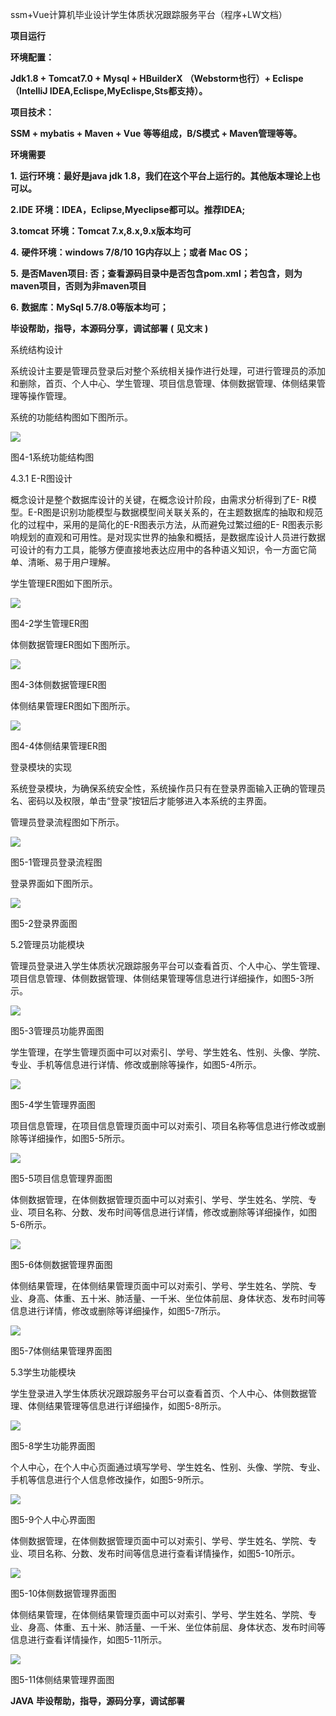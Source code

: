 ssm+Vue计算机毕业设计学生体质状况跟踪服务平台（程序+LW文档）

**项目运行**

**环境配置：**

**Jdk1.8 + Tomcat7.0 + Mysql + HBuilderX** **（Webstorm也行）+ Eclispe（IntelliJ
IDEA,Eclispe,MyEclispe,Sts都支持）。**

**项目技术：**

**SSM + mybatis + Maven + Vue** **等等组成，B/S模式 + Maven管理等等。**

**环境需要**

**1.** **运行环境：最好是java jdk 1.8，我们在这个平台上运行的。其他版本理论上也可以。**

**2.IDE** **环境：IDEA，Eclipse,Myeclipse都可以。推荐IDEA;**

**3.tomcat** **环境：Tomcat 7.x,8.x,9.x版本均可**

**4.** **硬件环境：windows 7/8/10 1G内存以上；或者 Mac OS；**

**5.** **是否Maven项目: 否；查看源码目录中是否包含pom.xml；若包含，则为maven项目，否则为非maven项目**

**6.** **数据库：MySql 5.7/8.0等版本均可；**

**毕设帮助，指导，本源码分享，调试部署** **(** **见文末** **)**

系统结构设计

系统设计主要是管理员登录后对整个系统相关操作进行处理，可进行管理员的添加和删除，首页、个人中心、学生管理、项目信息管理、体侧数据管理、体侧结果管理等操作管理。

系统的功能结构图如下图所示。

![](./res/db8353ec2df148cf8a7dadff582fc0b6.png)

图4-1系统功能结构图

4.3.1 E-R图设计

概念设计是整个数据库设计的关键，在概念设计阶段，由需求分析得到了E-
R模型。E-R图是识别功能模型与数据模型间关联关系的，在主题数据库的抽取和规范化的过程中，采用的是简化的E-R图表示方法，从而避免过繁过细的E-
R图表示影响规划的直观和可用性。是对现实世界的抽象和概括，是数据库设计人员进行数据可设计的有力工具，能够方便直接地表达应用中的各种语义知识，令一方面它简单、清晰、易于用户理解。

学生管理ER图如下图所示。

![](./res/b1fd611b6ffb4c00b64e73365d765d5b.png)

图4-2学生管理ER图

体侧数据管理ER图如下图所示。

![](./res/b98e5496548d4b6aa6889bbc44a97c63.png)

图4-3体侧数据管理ER图

体侧结果管理ER图如下图所示。

![](./res/20281935c1114cbc8158bb3da4dd3359.png)

图4-4体侧结果管理ER图

登录模块的实现

系统登录模块，为确保系统安全性，系统操作员只有在登录界面输入正确的管理员名、密码以及权限，单击“登录”按钮后才能够进入本系统的主界面。

管理员登录流程图如下所示。

![](./res/d4083e40c7d94f0485028c7074ad712d.png)

图5-1管理员登录流程图

登录界面如下图所示。

![](./res/54a98e73ea56420fa423eb043ae1e5de.png)

图5-2登录界面图

5.2管理员功能模块

管理员登录进入学生体质状况跟踪服务平台可以查看首页、个人中心、学生管理、项目信息管理、体侧数据管理、体侧结果管理等信息进行详细操作，如图5-3所示。

![](./res/0e9c7403a7c34350af1e64e70ca80239.png)

图5-3管理员功能界面图

学生管理，在学生管理页面中可以对索引、学号、学生姓名、性别、头像、学院、专业、手机等信息进行详情、修改或删除等操作，如图5-4所示。

![](./res/facb0e5e3e7b41d4a8ea8c8aa8794df5.png)

图5-4学生管理界面图

项目信息管理，在项目信息管理页面中可以对索引、项目名称等信息进行修改或删除等详细操作，如图5-5所示。

![](./res/b0f2428176c94cf1996e43bc12d06964.png)

图5-5项目信息管理界面图

体侧数据管理，在体侧数据管理页面中可以对索引、学号、学生姓名、学院、专业、项目名称、分数、发布时间等信息进行详情，修改或删除等详细操作，如图5-6所示。

![](./res/b9cfdcf4dacb49cbb6fe8c7af98bdbe4.png)

图5-6体侧数据管理界面图

体侧结果管理，在体侧结果管理页面中可以对索引、学号、学生姓名、学院、专业、身高、体重、五十米、肺活量、一千米、坐位体前屈、身体状态、发布时间等信息进行详情，修改或删除等详细操作，如图5-7所示。

![](./res/61769d2daa1c45ae872b238f4fd6cb4e.png)

图5-7体侧结果管理界面图

5.3学生功能模块

学生登录进入学生体质状况跟踪服务平台可以查看首页、个人中心、体侧数据管理、体侧结果管理等信息进行详细操作，如图5-8所示。

![](./res/ec88cb9d191347268775d0166d65d9e5.png)

图5-8学生功能界面图

个人中心，在个人中心页面通过填写学号、学生姓名、性别、头像、学院、专业、手机等信息进行个人信息修改操作，如图5-9所示。

![](./res/07308d3e6a4b49ecbb47bd130d141adc.png)

图5-9个人中心界面图

体侧数据管理，在体侧数据管理页面中可以对索引、学号、学生姓名、学院、专业、项目名称、分数、发布时间等信息进行查看详情操作，如图5-10所示。

![](./res/f99db7ddbdcd42f293e0bb0bdc4c1730.png)

图5-10体侧数据管理界面图

体侧结果管理，在体侧结果管理页面中可以对索引、学号、学生姓名、学院、专业、身高、体重、五十米、肺活量、一千米、坐位体前屈、身体状态、发布时间等信息进行查看详情操作，如图5-11所示。

![](./res/956c622177de4b83afc1b210b0b84ff7.png)

图5-11体侧结果管理界面图

**JAVA** **毕设帮助，指导，源码分享，调试部署**

